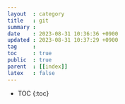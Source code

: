 ```yaml
---
layout  : category
title   : git
summary : 
date    : 2023-08-31 10:36:36 +0900
updated : 2023-08-31 10:37:29 +0900
tag     : 
toc     : true
public  : true
parent  : [[index]]
latex   : false
---
```

* TOC
{:toc}

# 
